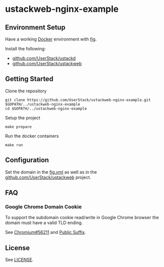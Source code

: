 # ustackweb-nginx-example

## Environment Setup

Have a working [Docker](https://www.docker.com/) environment with [fig](http://fig.sh).

Install the following:
    
* [github.com/UserStack/ustackd](https://github.com/UserStack/ustackd)
* [github.com/UserStack/ustackweb](https://github.com/UserStack/ustackweb)

## Getting Started

Clone the repository

	git clone https://github.com/UserStack/ustackweb-nginx-example.git $GOPATH/../ustackweb-nginx-example
    cd $GOPATH/../ustackweb-nginx-example

Setup the project

    make prepare

Run the docker containers

    make run

## Configuration

Set the domain in the [fig.yml](fig.yml) as well as in the [github.com/UserStack/ustackweb](https://github.com/UserStack/ustackweb) project.

## FAQ

### Google Chrome Domain Cookie

To support the subdomain cookie read/write in Google Chrome browser the domain must have a valid TLD ending.

See [Chromium#56211](https://code.google.com/p/chromium/issues/detail?id=56211) and [Public Suffix](https://publicsuffix.org/learn/).

## License

See [LICENSE](LICENSE).
